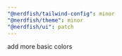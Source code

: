 ```yaml
---
"@nerdfish/tailwind-config": minor
"@nerdfish/theme": minor
"@nerdfish/ui": patch
---
```


add more basic colors
